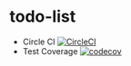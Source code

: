 # todo-list
- Circle CI [![CircleCI](https://circleci.com/gh/hovananhkim/todo-list/tree/feature/api.svg?style=svg)](https://circleci.com/gh/hovananhkim/todo-list/tree/feature/api)
- Test Coverage [![codecov](https://codecov.io/gh/hovananhkim/todo-list/branch/feature/api/graph/badge.svg?token=IeqDlrCUEL)](https://codecov.io/gh/hovananhkim/todo-list)
